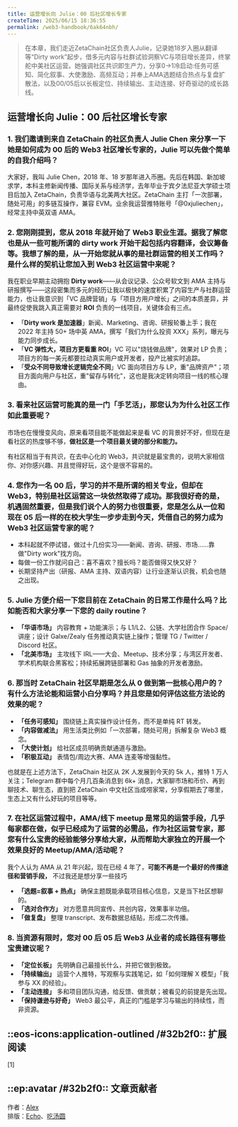 ```yaml
---
title: 运营增长向 Julie：00 后社区增长专家
createTime: 2025/06/15 18:36:55
permalink: /web3-handbook/6ak64nbh/
---
```


> 在本章，我们走近ZetaChain社区负责人Julie，记录她18岁入圈从翻译等“Dirty work”起步，借多元内容与社群试验洞察VC与项目增长差异，终掌舵中美社区运营。她强调社区共识即生产力，分享0→1冷启动:任务可感知、简化叙事、大使激励、高频互动；并奉上AMA选题结合热点与复盘扩散法，以及00/05后以长板定位、持续输出、主动连接、好奇驱动的成长路线。


## 运营增长向 Julie：00 后社区增长专家

### 1. 我们邀请到来自 ZetaChain 的社区负责人 Julie Chen 来分享一下她是如何成为 00 后的 Web3 社区增长专家的，Julie 可以先做个简单的自我介绍吗？
    
大家好，我叫 Julie Chen，2018 年、18 岁那年进入币圈。先后在韩国、新加坡求学，本科主修新闻传播、国际关系与经济学，去年毕业于宾夕法尼亚大学硕士项目后加入 ZetaChain，负责华语与北美两大社区。ZetaChain 主打「一次部署，随处可用」的多链互操作，兼容 EVM。业余我运营推特账号「@0xjuliechen」，经常主持中英双语 AMA。
    
### 2. 您刚刚提到，您从 2018 年就开始了 Web3 职业生涯。据我了解您也是从一些可能所谓的 dirty work 开始干起包括内容翻译，会议筹备等。我想了解的是，从一开始您就从事的是社群运营的相关工作吗？是什么样的契机让您加入到 Web3 社区运营中来呢？
    
我在职业早期主动拥抱 **Dirty work**——从会议记录、公众号软文到 AMA 主持与研报撰写——这段密集而多元的经历让我以极快的速度积累了内容生产与社群运营能力，也让我意识到「VC 品牌营销」与「项目方用户增长」之间的本质差异，并最终促使我跳入真正需要对 **ROI** 负责的一线项目，关键体会有三点。
    
- 「**Dirty work 是加速器**」新闻、Marketing、咨询、研报轮番上手；我在 2022 年主持 50+ 场中英 AMA，撰写「我们为什么投资 XXX」系列，曝光与能力同步成长。
- 「**VC 弹性大，项目方更看重 ROI**」VC 可以"烧钱做品牌"，效果对 LP 负责；项目方的每一美元都要拉动真实用户或开发者，投产比被实时追踪。
- 「**受众不同导致增长逻辑完全不同**」VC 面向项目方与 LP，重"品牌资产"；项目方面向用户与社区，重"留存与转化"，这也是我决定转向项目一线的核心理由。
    
### 3. 看来社区运营可能真的是一门「手艺活」，那您认为为什么社区工作如此重要呢？
    
市场也在慢慢变风向，原来看项目能不能做起来是看 VC 的背景好不好，但现在是看社区的热度够不够，**做社区是一个项目最关键的部分和能力。**
    
有社区相当于有共识，在去中心化的 Web3，共识就是最宝贵的，说明大家相信你、对你感兴趣、并且觉得好玩，这个是很不容易的。
    
### 4. 您作为一名 00 后，学习的并不是所谓的相关专业，但却在 Web3，特别是社区运营这一块依然取得了成功。那我很好奇的是，机遇固然重要，但是我们说个人的努力也很重要，您是怎么从一位和现在 05 后一样的在校大学生一步步走到今天，凭借自己的努力成为 Web3 社区运营专家的呢？
    
- 本科起就不停试错，做过十几份实习——新闻、咨询、研报、市场……靠做"Dirty work"找方向。
- 每做一份工作就问自己：喜不喜欢？擅长吗？能否做得又快又好？
- 长期坚持产出（研报、AMA 主持、双语内容）让行业逐渐认识我，机会也随之出现。
    
### 5. Julie 方便介绍一下您目前在 ZetaChain 的日常工作是什么吗？比如能否和大家分享一下您的 daily routine？
    
- **「华语市场」** 内容教育 + 功能演示；与 L1/L2、公链、大学社团合作 Space/讲座；设计 Galxe/Zealy 任务推动真实链上操作；管理 TG / Twitter / Discord 社区。
- **「北美市场」** 主攻线下 IRL——大会、Meetup、技术分享；与湾区开发者、学术机构联合黑客松；持续拓展跨链部署和 Gas 抽象的开发者激励。
    
### 6. 那当时 ZetaChain 社区早期是怎么从 0 做到第一批核心用户的？有什么方法论能和运营小白分享吗？并且您是如何评估这些方法论的效果的呢？
    
- **「任务可感知」** 围绕链上真实操作设计任务，而不是单纯 RT 转发。
- **「内容做减法」** 用生活类比例如「一次部署，随处可用」拆解复杂 Web3 概念。
- **「大使计划」** 给社区成员明确贡献通道与激励。
- **「积极互动」** 表情包/周边大赛、AMA 连麦等增强黏性。
    
也就是在上述方法下，ZetaChain 社区从 2K 人发展到今天的 5k 人，推特 1 万人关注；Telegram 群中每个月几百条消息到 6k+ 消息，大家聊市场和币价、再到聊技术、聊生态，直到把 ZetaChain 中文社区当成唠家常，分享假期去了哪里，生态上又有什么好玩的项目等等。
    
### 7. 在社区运营过程中，AMA/线下 meetup 是常见的运营手段，几乎每家都在做，似乎已经成为了运营的必需品，作为社区运营专家，那您有什么宝贵的经验能够分享给大家，从而帮助大家独立的开展一个效果良好的 Meetup/AMA/活动呢？
    
我个人认为 AMA 从 21 年兴起，现在已经 4 年了，**可能不再是一个最好的传播途径和营销手段，** 不过我还是想分享一些技巧
    
- **「选题=叙事 + 热点」** 确保主题既能承载项目核心信息，又是当下社区想聊的。
- **「选对合作方」** 对方愿意共同宣传、共创内容，效果事半功倍。
- **「做复盘」** 整理 transcript、发布数据总结贴，形成二次传播。
    
### 8. 当资源有限时，您对 00 后 05 后 Web3 从业者的成长路径有哪些宝贵建议呢？
    
- **「定位长板」** 先明确自己最擅长什么，并把它做到极致。
- **「持续输出」** 运营个人推特，写观察与实践笔记，如「如何理解 X 模型」「我参与 XX 的经验」。
- **「主动连接」** 多和项目团队沟通，给反馈、做贡献；被看见的前提是先出现。
- **「保持谦逊与好奇」** Web3 最公平，真正的门槛是学习与输出的持续性，而非资源。

## ::eos-icons:application-outlined /#32b2f0:: 扩展阅读
[1] 

## ::ep:avatar /#32b2f0:: 文章贡献者  
作者：[Alex](/)  
排版：[Echo](https://x.com/Echo_liuchan)、[吃汤圆](/) 
